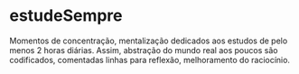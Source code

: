 # estudeSempre
Momentos de concentração, mentalização dedicados aos estudos de pelo menos 2 horas diárias.
 Assim, abstração do mundo real aos poucos são codificados, comentadas linhas para reflexão, melhoramento do raciocínio.
